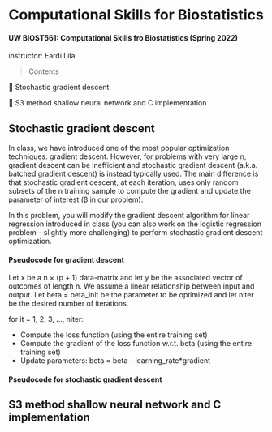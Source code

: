 # Computational Skills for Biostatistics
#### UW BIOST561: Computational Skills fro Biostatistics (Spring 2022)
instructor: Eardi Lila

> Contents

🌟 Stochastic gradient descent 

🌟 S3 method shallow neural network and C implementation

## Stochastic gradient descent 

In class, we have introduced one of the most popular optimization techniques: gradient descent. However, for problems with very large n, gradient descent can be inefficient and stochastic gradient descent (a.k.a. batched gradient descent) is instead typically used. The main difference is that stochastic gradient descent, at each iteration, uses only random subsets of the n training sample to compute the gradient and update the parameter of interest (β in our problem).

In this problem, you will modify the gradient descent algorithm for linear regression introduced in class (you can also work on the logistic regression problem – slightly more challenging) to perform stochastic gradient descent optimization.

#### Pseudocode for gradient descent

Let x be a n × (p + 1) data-matrix and let y be the associated vector of outcomes of length n. We assume a linear relationship between input and output. Let beta = beta_init be the parameter to be optimized and let niter be the desired number of iterations.

for it = 1, 2, 3, ..., niter:
- Compute the loss function (using the entire training set)
- Compute the gradient of the loss function w.r.t. beta (using the entire training set)
- Update parameters:
    beta = beta – learning_rate*gradient


#### Pseudocode for stochastic gradient descent




## S3 method shallow neural network and C implementation
